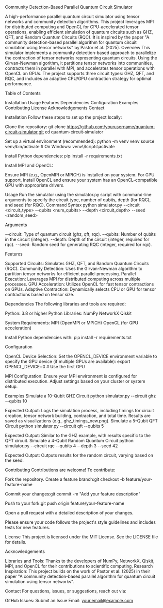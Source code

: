 Community Detection-Based Parallel Quantum Circuit Simulator

A high-performance parallel quantum circuit simulator using tensor networks and community detection algorithms. This project leverages MPI for distributed computing and OpenCL for GPU-accelerated tensor operations, enabling efficient simulation of quantum circuits such as GHZ, QFT, and Random Quantum Circuits (RQC). It is inspired by the paper "A community detection-based parallel algorithm for quantum circuit simulation using tensor networks" by Pastor et al. (2025).
Overview
This simulator implements a community detection-based approach to parallelize the contraction of tensor networks representing quantum circuits. Using the Girvan-Newman algorithm, it partitions tensor networks into communities, contracts them in parallel with MPI, and accelerates tensor operations with OpenCL on GPUs. The project supports three circuit types: GHZ, QFT, and RQC, and includes an adaptive CPU/GPU contraction strategy for optimal performance.

Table of Contents

Installation
Usage
Features
Dependencies
Configuration
Examples
Contributing
License
Acknowledgements
Contact


Installation
Follow these steps to set up the project locally:

Clone the repository:
git clone https://github.com/yourusername/quantum-circuit-simulator.git
cd quantum-circuit-simulator


Set up a virtual environment (recommended):
python -m venv venv
source venv/bin/activate  # On Windows: venv\Scripts\activate


Install Python dependencies:
pip install -r requirements.txt


Install MPI and OpenCL:

Ensure MPI (e.g., OpenMPI or MPICH) is installed on your system.
For GPU support, install OpenCL and ensure your system has an OpenCL-compatible GPU with appropriate drivers.




Usage
Run the simulator using the simulator.py script with command-line arguments to specify the circuit type, number of qubits, depth (for RQC), and seed (for RQC).
Command Syntax
python simulator.py --circuit <circuit_type> --qubits <num_qubits> --depth <circuit_depth> --seed <random_seed>

Arguments

--circuit: Type of quantum circuit (ghz, qft, rqc).
--qubits: Number of qubits in the circuit (integer).
--depth: Depth of the circuit (integer, required for rqc).
--seed: Random seed for generating RQC (integer, required for rqc).


Features

Supported Circuits: Simulates GHZ, QFT, and Random Quantum Circuits (RQC).
Community Detection: Uses the Girvan-Newman algorithm to partition tensor networks for efficient parallel processing.
Parallel Execution: Leverages MPI for distributed computing across multiple processes.
GPU Acceleration: Utilizes OpenCL for fast tensor contractions on GPUs.
Adaptive Contraction: Dynamically selects CPU or GPU for tensor contractions based on tensor size.


Dependencies
The following libraries and tools are required:

Python: 3.8 or higher
Python Libraries:
NumPy
NetworkX
Qiskit


System Requirements:
MPI (OpenMPI or MPICH)
OpenCL (for GPU acceleration)



Install Python dependencies with:
pip install -r requirements.txt


Configuration

OpenCL Device Selection: Set the OPENCL_DEVICE environment variable to specify the GPU device (if multiple GPUs are available):
export OPENCL_DEVICE=0  # Use the first GPU


MPI Configuration: Ensure your MPI environment is configured for distributed execution. Adjust settings based on your cluster or system setup.



Examples
Simulate a 10-Qubit GHZ Circuit
python simulator.py --circuit ghz --qubits 10

Expected Output: Logs the simulation process, including timings for circuit creation, tensor network building, contraction, and total time. Results are saved as visualizations (e.g., ghz_timings_new.png).
Simulate a 5-Qubit QFT Circuit
python simulator.py --circuit qft --qubits 5

Expected Output: Similar to the GHZ example, with results specific to the QFT circuit.
Simulate a 4-Qubit Random Quantum Circuit
python simulator.py --circuit rqc --qubits 4 --depth 3 --seed 42

Expected Output: Outputs results for the random circuit, varying based on the seed.

Contributing
Contributions are welcome! To contribute:

Fork the repository.
Create a feature branch:git checkout -b feature/your-feature-name


Commit your changes:git commit -m "Add your feature description"


Push to your fork:git push origin feature/your-feature-name


Open a pull request with a detailed description of your changes.

Please ensure your code follows the project's style guidelines and includes tests for new features.

License
This project is licensed under the MIT License. See the LICENSE file for details.

Acknowledgements

Libraries and Tools: Thanks to the developers of NumPy, NetworkX, Qiskit, MPI, and OpenCL for their contributions to scientific computing.
Research Inspiration: This project builds on the work of Pastor et al. (2025) in their paper "A community detection-based parallel algorithm for quantum circuit simulation using tensor networks".


Contact
For questions, issues, or suggestions, reach out via:

GitHub Issues: Submit an Issue
Email: your.email@example.com

